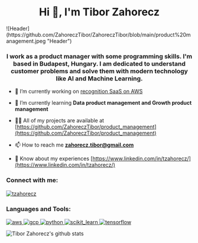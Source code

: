 <h1 align="center">Hi 👋, I'm Tibor Zahorecz</h1>
![Header](https://github.com/ZahoreczTibor/ZahoreczTibor/blob/main/product%20management.jpeg "Header")  
<h3 align="center">I work as a product manager with some programming skills. I'm based in Budapest, Hungary. I am dedicated to understand customer problems and solve them with modern technology like AI and Machine Learning.</h3>

- 🔭 I’m currently working on [recognition SaaS on AWS](https://adaptiverecognition.com/anpr-cloud)

- 🌱 I’m currently learning **Data product management and Growth product management**

- 👨‍💻 All of my projects are available at [https://github.com/ZahoreczTibor/product_management](https://github.com/ZahoreczTibor/product_management)

- 📫 How to reach me **zahorecz.tibor@gmail.com**

- 📄 Know about my experiences [https://www.linkedin.com/in/tzahorecz/](https://www.linkedin.com/in/tzahorecz/)

<h3 align="left">Connect with me:</h3>
<p align="left">
<a href="https://linkedin.com/in/tzahorecz" target="blank"><img align="center" src="https://cdn.jsdelivr.net/npm/simple-icons@3.0.1/icons/linkedin.svg" alt="tzahorecz" height="30" width="40" /></a>
</p>

<h3 align="left">Languages and Tools:</h3>
<p align="left"> <a href="https://aws.amazon.com" target="_blank"> <img src="https://devicons.github.io/devicon/devicon.git/icons/amazonwebservices/amazonwebservices-original-wordmark.svg" alt="aws" width="40" height="40"/> </a> <a href="https://cloud.google.com" target="_blank"> <img src="https://www.vectorlogo.zone/logos/google_cloud/google_cloud-icon.svg" alt="gcp" width="40" height="40"/> </a> <a href="https://www.python.org" target="_blank"> <img src="https://devicons.github.io/devicon/devicon.git/icons/python/python-original.svg" alt="python" width="40" height="40"/> </a> <a href="https://scikit-learn.org/" target="_blank"> <img src="https://upload.wikimedia.org/wikipedia/commons/0/05/Scikit_learn_logo_small.svg" alt="scikit_learn" width="40" height="40"/> </a> <a href="https://www.tensorflow.org" target="_blank"> <img src="https://www.vectorlogo.zone/logos/tensorflow/tensorflow-icon.svg" alt="tensorflow" width="40" height="40"/> </a> </p>



![Tibor Zahorecz's github stats](https://github-readme-stats.vercel.app/api?username=ZahoreczTibor&show_icons=true&theme=dark)




